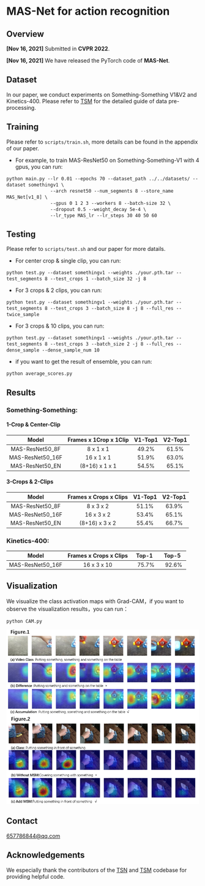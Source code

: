 
# MAS-Net for action recognition

## Overview
**[Nov 16, 2021]** Submitted in **CVPR 2022**.

**[Nov 16, 2021]** We have released the PyTorch code of **MAS-Net**.

## Dataset
In our paper, we conduct experiments on Something-Something V1&V2 and Kinetics-400. Please refer to [TSM](https://github.com/mit-han-lab/temporal-shift-module) for the detailed guide of data pre-processing.

## Training
Please refer to `scripts/train.sh`, more details can be found in the appendix of our paper.
- For example, to train MAS-ResNet50 on Something-Something-V1 with 4 gpus, you can run:
```
python main.py --lr 0.01 --epochs 70 --dataset_path ../../datasets/ --dataset somethingv1 \
                --arch resnet50 --num_segments 8 --store_name MAS_Net[v1_8] \
                --gpus 0 1 2 3 --workers 8 --batch-size 32 \
                --dropout 0.5 --weight_decay 5e-4 \
                --lr_type MAS_lr --lr_steps 30 40 50 60
```
## Testing
Please refer to `scripts/test.sh` and our paper for more datails.
- For center crop & single clip, you can run:
```
python test.py --dataset somethingv1 --weights ./your.pth.tar --test_segments 8 --test_crops 1 --batch_size 32 -j 8
```

- For 3 crops & 2 clips, you can run:
```
python test.py --dataset somethingv1 --weights ./your.pth.tar --test_segments 8 --test_crops 3 --batch_size 8 -j 8 --full_res --twice_sample
```    

- For 3 crops & 10 clips, you can run:
```
python test.py --dataset somethingv1 --weights ./your.pth.tar --test_segments 8 --test_crops 3 --batch_size 2 -j 8 --full_res --dense_sample --dense_sample_num 10
```   

- if you want to get the result of ensemble, you can run:
```
python average_scores.py
```    

## Results
### Something-Something: 
#### 1-Crop & Center-Clip
Model| Frames x 1Crop x 1Clip |V1-Top1 |V2-Top1| 
:--: | :--: | :--: | :--:| 
MAS-ResNet50_8F  | 8 x 1 x 1      | 49.2%  | 61.5%  
MAS-ResNet50_16F | 16 x 1 x 1     | 51.9%  | 63.0%  
MAS-ResNet50_EN  | (8+16) x 1 x 1 | 54.5%  | 65.1%  

#### 3-Crops & 2-Clips
Model| Frames x Crops x Clips |V1-Top1 |V2-Top1| 
:--: | :--: | :--: | :--:| 
MAS-ResNet50_8F  | 8 x 3 x 2      | 51.1%  | 63.9%  
MAS-ResNet50_16F | 16 x 3 x 2     | 53.4%  | 65.1%  
MAS-ResNet50_EN  | (8+16) x 3 x 2 | 55.4%  | 66.7%  

### Kinetics-400:
Model  | Frames x Crops x Clips   |&nbsp; Top-1 &nbsp;  | &nbsp;  Top-5  &nbsp;  |
:--: | :--: | :--: | :--:| 
MAS-ResNet50_16F    | 16 x 3 x 10 |&nbsp; 75.7%  |&nbsp; 92.6%  


## Visualization
We visualize the class activation maps with Grad-CAM，if you want to observe the visualization results，you can run：
```
python CAM.py
```
    
![img](./imgs/CAM_result.png)

## Contact
657786844@qq.com

## Acknowledgements
We especially thank the contributors of the [TSN](https://github.com/yjxiong/tsn-pytorch) and [TSM](https://github.com/mit-han-lab/temporal-shift-module) codebase for providing helpful code.
